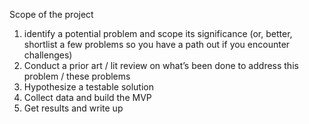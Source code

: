 Scope of the project

1) identify a potential problem and scope its significance (or, better, shortlist a few problems so you have a path out if you encounter challenges)
2) Conduct a prior art / lit review on what’s been done to address this problem / these problems
3) Hypothesize a testable solution
4) Collect data and build the MVP
5) Get results and write up
